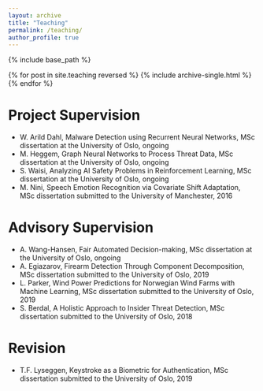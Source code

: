 ```yaml
---
layout: archive
title: "Teaching"
permalink: /teaching/
author_profile: true
---
```


{% include base_path %}

{% for post in site.teaching reversed %}
  {% include archive-single.html %}
{% endfor %}

Project Supervision
======
* W. Arild Dahl, Malware Detection using Recurrent Neural Networks, MSc dissertation at the University of Oslo, ongoing
* M. Heggem, Graph Neural Networks to Process Threat Data, MSc dissertation at the University of Oslo, ongoing
* S. Waisi, Analyzing AI Safety Problems in Reinforcement Learning, MSc dissertation at the University of Oslo, ongoing
* M. Nini, Speech Emotion Recognition via Covariate Shift Adaptation, MSc dissertation submitted to the University of Manchester, 2016

Advisory Supervision
======
* A. Wang-Hansen, Fair Automated Decision-making, MSc dissertation at the University of Oslo, ongoing
* A. Egiazarov, Firearm Detection Through Component Decomposition, MSc dissertation submitted to the University of Oslo, 2019
* L. Parker, Wind Power Predictions for Norwegian Wind Farms with Machine Learning, MSc dissertation submitted to the University of Oslo, 2019
* S. Berdal, A Holistic Approach to Insider Threat Detection, MSc dissertation submitted to the University of Oslo, 2018

Revision
======
* T.F. Lyseggen, Keystroke as a Biometric for Authentication, MSc dissertation submitted to the University of Oslo, 2019
